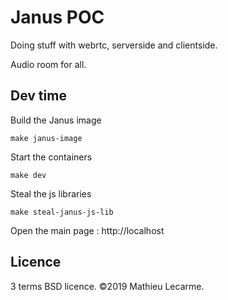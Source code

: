 Janus POC
=========

Doing stuff with webrtc, serverside and clientside.

Audio room for all.

Dev time
--------

Build the Janus image

    make janus-image

Start the containers

    make dev

Steal the js libraries

    make steal-janus-js-lib

Open the main page : http://localhost


Licence
-------

3 terms BSD licence. ©2019 Mathieu Lecarme.